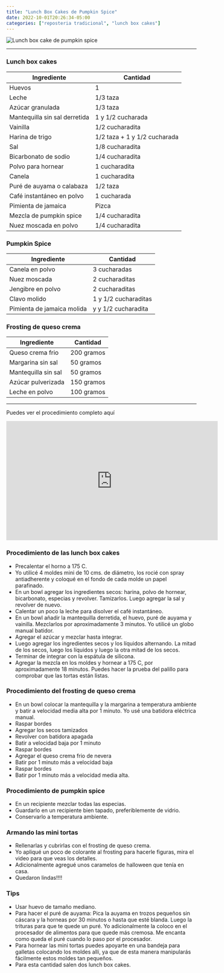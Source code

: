 ```yaml
---
title: "Lunch Box Cakes de Pumpkin Spice"
date: 2022-10-01T20:26:34-05:00
categories: ["reposteria tradicional", "lunch box cakes"]
---
```

![Lunch box cake de pumpkin spice](../../images/lunch_box_cake_pumpkin_spice.jpg)

___
### Lunch box cakes 

| Ingrediente | Cantidad |
| ----------- | ----------- |
| Huevos | 1 |
| Leche | 1/3 taza |
| Azúcar granulada | 1/3 taza |
| Mantequilla sin sal derretida| 1 y 1/2 cucharada |
| Vainilla | 1/2 cucharadita | 
| Harina de trigo | 1/2 taza + 1 y 1/2 cucharada |
| Sal | 1/8 cucharadita |
| Bicarbonato de sodio | 1/4 cucharadita |
| Polvo para hornear | 1 cucharadita |
| Canela | 1 cucharadita |
| Puré de auyama o calabaza | 1/2 taza |
| Café instantáneo en polvo | 1 cucharada |
| Pimienta de jamaica | Pizca |
| Mezcla de pumpkin spice | 1/4 cucharadita |
| Nuez moscada en polvo | 1/4 cucharadita |

### Pumpkin Spice 

| Ingrediente | Cantidad |
| ----------- | ----------- |
| Canela en polvo | 3 cucharadas |
| Nuez moscada | 2 cucharaditas |
| Jengibre en polvo | 2 cucharaditas |
| Clavo molido| 1 y 1/2 cucharaditas |
| Pimienta de jamaica molida | y y 1/2 cucharadita | 


### Frosting de queso crema

| Ingrediente | Cantidad |
| ----------- | ----------- |
| Queso crema frio | 200 gramos|
| Margarina sin sal | 50 gramos |
| Mantequilla sin sal | 50 gramos |
| Azúcar pulverizada | 150 gramos |
| Leche en polvo | 100 gramos |

___

Puedes ver el procedimiento completo aquí
<iframe width="560" height="315" src="https://www.youtube.com/embed/HVSNapf_MVA" title="YouTube video player" frameborder="0" allow="accelerometer; autoplay; clipboard-write; encrypted-media; gyroscope; picture-in-picture" allowfullscreen></iframe>

### Procedimiento de las lunch box cakes
- Precalentar el horno a 175 C.
- Yo utilicé 4 moldes mini de 10 cms. de diámetro, los rocié con spray antiadherente y coloqué en el fondo de cada molde un papel parafinado.
- En un bowl agregar los ingredientes secos: harina, polvo de hornear, bicarbonato, especias y revolver. Tamizarlos. Luego agregar la sal y revolver de nuevo.
- Calentar un poco la leche para disolver el café instantáneo.
- En un bowl añadir la mantequilla derretida, el huevo, puré de auyama y vainilla. Mezclarlos por aproximadamente 3 minutos. Yo utilicé un globo manual batidor.
- Agregar el azúcar y mezclar hasta integrar. 
- Luego agregar los ingredientes secos y los líquidos alternando. La mitad de los secos, luego los líquidos y luego la otra mitad de los secos.
- Terminar de integrar con la espátula de silicona.
- Agregar la mezcla en los moldes y hornear a 175 C, por aproximadamente 18 minutos. Puedes hacer la prueba del palillo para comprobar que las tortas están listas.
  
### Procedimiento del frosting de queso crema
- En un bowl colocar la mantequilla y la margarina a temperatura ambiente y batir a velocidad media alta por 1 minuto. Yo usé una batidora eléctrica manual.
- Raspar bordes
- Agregar los secos tamizados
- Revolver con batidora apagada
- Batir a velocidad baja por 1 minuto
- Raspar bordes
- Agregar el queso crema frio de nevera
- Batir por 1 minuto más a velocidad baja
- Raspar bordes
- Batir por 1 minuto más a velocidad media alta.

### Procedimiento de pumpkin spice
- En un recipiente mezclar todas las especias.
- Guardarlo en un recipiente bien tapado, preferiblemente de vidrio.
- Conservarlo a temperatura ambiente.

### Armando las mini tortas
- Rellenarlas y cubrirlas con el frosting de queso crema.
- Yo apliqué un poco de colorante al frosting para hacerle figuras, mira el video para que veas los detalles.
- Adicionalmente agregué unos caramelos de halloween que tenía en casa.
- Quedaron lindas!!!! 


### Tips 
- Usar huevo de tamaño mediano.
- Para hacer el puré de auyama: Pica la auyama en trozos pequeños sin cáscara y la horneas por 30 minutos o hasta que esté blanda. Luego la trituras para que te quede un puré. Yo adicionalmente la coloco en el procesador de alimentos para que quede más cremosa. Me encanta como queda el puré cuando lo paso por el procesador.
- Para hornear las mini tortas puedes apoyarte en una bandeja para galletas colocando los moldes allí, ya que de esta manera manipularás fácilmente estos moldes tan pequeños.
- Para esta cantidad salen dos lunch box cakes.


